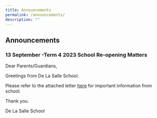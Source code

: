 ```yaml
---
title: Announcements
permalink: /announcements/
description: ""
---
```

## Announcements


### 13 September -Term 4 2023 School Re-opening Matters


Dear Parents/Guardians,
  
Greetings from De La Salle School. 

Please refer to the attached letter [here](/files/1%20august%2023%20pn.pdf) for important information from school. 

Thank you.
  

De La Salle School